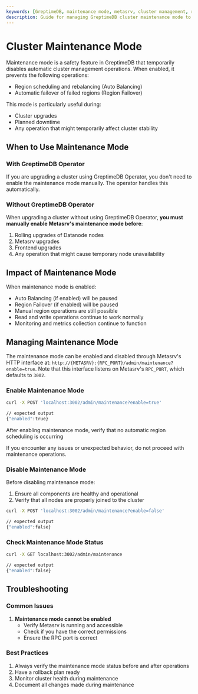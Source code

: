 ```yaml
---
keywords: [GreptimeDB, maintenance mode, metasrv, cluster management, region scheduling, auto balancing, failover, upgrade, maintenance]
description: Guide for managing GreptimeDB cluster maintenance mode to safely perform operations like upgrades and maintenance while preventing automatic region scheduling and failover.
---
```


# Cluster Maintenance Mode

Maintenance mode is a safety feature in GreptimeDB that temporarily disables automatic cluster management operations. When enabled, it prevents the following operations:
- Region scheduling and rebalancing (Auto Balancing)
- Automatic failover of failed regions (Region Failover)

This mode is particularly useful during:
- Cluster upgrades
- Planned downtime
- Any operation that might temporarily affect cluster stability


## When to Use Maintenance Mode

### With GreptimeDB Operator
If you are upgrading a cluster using GreptimeDB Operator, you don't need to enable the maintenance mode manually. The operator handles this automatically.

### Without GreptimeDB Operator
When upgrading a cluster without using GreptimeDB Operator, **you must manually enable Metasrv's maintenance mode before**:
1. Rolling upgrades of Datanode nodes
2. Metasrv upgrades
3. Frontend upgrades
4. Any operation that might cause temporary node unavailability


## Impact of Maintenance Mode

When maintenance mode is enabled:
- Auto Balancing (if enabled) will be paused
- Region Failover (if enabled) will be paused
- Manual region operations are still possible
- Read and write operations continue to work normally
- Monitoring and metrics collection continue to function

## Managing Maintenance Mode
The maintenance mode can be enabled and disabled through Metasrv's HTTP interface at: `http://{METASRV}:{RPC_PORT}/admin/maintenance?enable=true`. Note that this interface listens on Metasrv's `RPC_PORT`, which defaults to `3002`.
### Enable Maintenance Mode

```bash
curl -X POST 'localhost:3002/admin/maintenance?enable=true'

// expected output
{"enabled":true}
```
After enabling maintenance mode, verify that no automatic region scheduling is occurring

If you encounter any issues or unexpected behavior, do not proceed with maintenance operations.
### Disable Maintenance Mode

Before disabling maintenance mode:
1. Ensure all components are healthy and operational
2. Verify that all nodes are properly joined to the cluster

```bash
curl -X POST 'localhost:3002/admin/maintenance?enable=false'

// expected output
{"enabled":false}
```

### Check Maintenance Mode Status

```bash 
curl -X GET localhost:3002/admin/maintenance

// expected output
{"enabled":false}
```

## Troubleshooting

### Common Issues

1. **Maintenance mode cannot be enabled**
   - Verify Metasrv is running and accessible
   - Check if you have the correct permissions
   - Ensure the RPC port is correct

### Best Practices

1. Always verify the maintenance mode status before and after operations
2. Have a rollback plan ready
3. Monitor cluster health during maintenance
4. Document all changes made during maintenance

